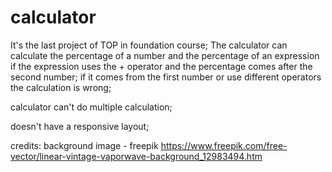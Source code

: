 # calculator
It's the last project of TOP in foundation course;
The calculator can calculate the percentage of a number and 
the percentage of an expression if the expression uses the +
operator and the percentage comes after the second number;
if it comes from the first number or use different operators the calculation is wrong;

calculator can't do multiple calculation;

doesn't have a responsive layout;

credits:
background image - freepik https://www.freepik.com/free-vector/linear-vintage-vaporwave-background_12983494.htm